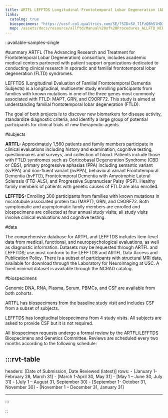 ```yaml
---
title: ARTFL LEFFTDS Longitudinal Frontotemporal Lobar Degeneration (ALLFTD)
links:
  catalog: true
  biospecimens: "https://ucsf.co1.qualtrics.com/SE/?SID=SV_71FzQBhSlHD3ksB"
  mop: /assets/docs/resource/allftd/Manual%20of%20Procedures_ALLFTD_NCRAD_07.2021_20210721131554_574680.pdf
---
```


::available-samples-single

#summary
ARTFL (The Advancing Research and Treatment for Frontotemporal Lobar Degeneration) consortium, includes academic medical centers partnered with patient support organizations dedicated to conducting clinical research in sporadic and familial frontotemporal lobar degeneration (FLTD) syndromes.

LEFFTDS (Longitudinal Evaluation of Familial Frontotemporal Dementia Subjects) is a longitudinal, multicenter study enrolling participants from families with known mutations in one of the three genes most commonly associated with FTLD: MAPT, GRN, and C9ORF72. This study is aimed at understanding familial frontotemporal lobar degeneration (FTLD).

The goal of both projects is to discover new biomarkers for disease activity, standardize diagnostic criteria, and identify a large group of potential participants for clinical trials of new therapeutic agents.

#subjects

<strong>ARTFL:</strong> Approximately 1,560 patients and family members participate in clinical evaluations including history and examination, cognitive testing, questionnaires and surveys, and collection of blood. Patients include those with FTLD syndromes such as Corticobasal Degeneration Syndrome (CBD or CBS), primary progressive aphasias (PPA) including semantic variant (svPPA) and non-fluent variant (nvPPA), behavioral variant Frontotemporal Dementia (bvFTD), Frontotemporal Dementia with Amyotrophic Lateral Sclerosis (FTD-ALS), and Progressive Supranuclear Palsy (PSP). Healthy family members of patients with genetic causes of FTLD are also enrolled.

<strong>LEFFTDS:</strong> Enrolling 300 participants from families with known mutations in microtubule associated protein tau (MAPT), GRN, and C9ORF72. Both symptomatic and asymptomatic family members are enrolled and biospecimens are collected at four annual study visits; all study visits involve clinical evaluations and cognitive testing.

#data

The comprehensive database for ARTFL and LEFFTDS includes item-level data from medical, functional, and neuropsychological evaluations, as well as diagnostic information. Datasets may be requested through ARTFL and LEFFTDS; use must conform to the LEFFTDS and ARTFL Data Access and Publication Policy. There is a subset of participants with structural MRI data, available for download through the Laboratory for NeuroImaging at USC. A fixed minimal dataset is available through the NCRAD catalog.

#biospecimens

Genomic DNA, RNA, Plasma, Serum, PBMCs, and CSF are available from both cohorts.

ARTFL has biospecimens from the baseline study visit and includes CSF from a subset of subjects.

LEFFTDS has longitudinal biospecimens from 4 study visits. All subjects are asked to provide CSF but it is not required.

All biospecimen requests undergo a formal review by the ARTFL/LEFFTDS Biospecimens and Genetics Committee. Reviews are scheduled every two months according to the following schedule:

## :::rvt-table

headers: [Date of Submission, Date Reviewed (latest)]
rows: - [January 1-February 28, March 31] - [March 1-April 30, May 31] - [May 1 – June 30, July 31] - [July 1 – August 31, September 30] - [September 1- October 31, November 30] - [November 1 – December 31, January 31]

---

:::

::

